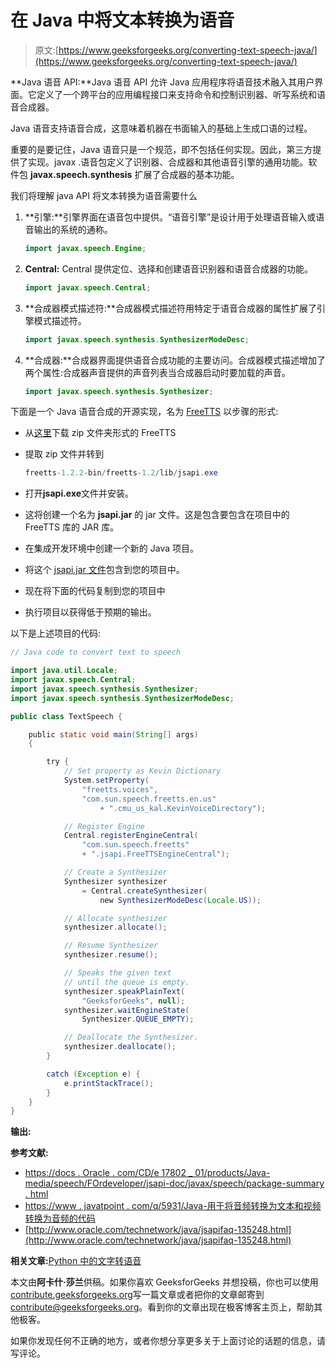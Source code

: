 # 在 Java 中将文本转换为语音

> 原文:[https://www.geeksforgeeks.org/converting-text-speech-java/](https://www.geeksforgeeks.org/converting-text-speech-java/)

**Java 语音 API:**Java 语音 API 允许 Java 应用程序将语音技术融入其用户界面。它定义了一个跨平台的应用编程接口来支持命令和控制识别器、听写系统和语音合成器。

Java 语音支持语音合成，这意味着机器在书面输入的基础上生成口语的过程。

重要的是要记住，Java 语音只是一个规范，即不包括任何实现。因此，第三方提供了实现。javax .语音包定义了识别器、合成器和其他语音引擎的通用功能。软件包 **javax.speech.synthesis** 扩展了合成器的基本功能。

我们将理解 java API 将文本转换为语音需要什么

1.  **引擎:**引擎界面在语音包中提供。“语音引擎”是设计用于处理语音输入或语音输出的系统的通称。

    ```java
    import javax.speech.Engine;
    ```

2.  **Central:** Central 提供定位、选择和创建语音识别器和语音合成器的功能。

    ```java
    import javax.speech.Central;
    ```

3.  **合成器模式描述符:**合成器模式描述符用特定于语音合成器的属性扩展了引擎模式描述符。

    ```java
    import javax.speech.synthesis.SynthesizerModeDesc;
    ```

4.  **合成器:**合成器界面提供语音合成功能的主要访问。合成器模式描述增加了两个属性:合成器声音提供的声音列表当合成器启动时要加载的声音。

    ```java
    import javax.speech.synthesis.Synthesizer;
    ```

下面是一个 Java 语音合成的开源实现，名为 [FreeTTS](https://freetts.sourceforge.io/docs/index.php) 以步骤的形式:

*   从[这里](http://sourceforge.net/project/showfiles.php?group_id=42080)下载 zip 文件夹形式的 FreeTTS
*   提取 zip 文件并转到

    ```java
    freetts-1.2.2-bin/freetts-1.2/lib/jsapi.exe
    ```

*   打开**jsapi.exe**文件并安装。
*   这将创建一个名为 **jsapi.jar** 的 jar 文件。这是包含要包含在项目中的 FreeTTS 库的 JAR 库。
*   在集成开发环境中创建一个新的 Java 项目。
*   将这个 [jsapi.jar 文件](https://www.geeksforgeeks.org/jar-files-java/)包含到您的项目中。
*   现在将下面的代码复制到您的项目中
*   执行项目以获得低于预期的输出。

以下是上述项目的代码:

```java
// Java code to convert text to speech

import java.util.Locale;
import javax.speech.Central;
import javax.speech.synthesis.Synthesizer;
import javax.speech.synthesis.SynthesizerModeDesc;

public class TextSpeech {

    public static void main(String[] args)
    {

        try {
            // Set property as Kevin Dictionary
            System.setProperty(
                "freetts.voices",
                "com.sun.speech.freetts.en.us"
                    + ".cmu_us_kal.KevinVoiceDirectory");

            // Register Engine
            Central.registerEngineCentral(
                "com.sun.speech.freetts"
                + ".jsapi.FreeTTSEngineCentral");

            // Create a Synthesizer
            Synthesizer synthesizer
                = Central.createSynthesizer(
                    new SynthesizerModeDesc(Locale.US));

            // Allocate synthesizer
            synthesizer.allocate();

            // Resume Synthesizer
            synthesizer.resume();

            // Speaks the given text
            // until the queue is empty.
            synthesizer.speakPlainText(
                "GeeksforGeeks", null);
            synthesizer.waitEngineState(
                Synthesizer.QUEUE_EMPTY);

            // Deallocate the Synthesizer.
            synthesizer.deallocate();
        }

        catch (Exception e) {
            e.printStackTrace();
        }
    }
}
```

**输出:**

**参考文献:**

*   [https://docs . Oracle . com/CD/e 17802 _ 01/products/Java-media/speech/FOrdeveloper/jsapi-doc/javax/speech/package-summary . html](https://docs.oracle.com/cd/E17802_01/products/products/java-media/speech/forDevelopers/jsapi-doc/javax/speech/package-summary.html)
*   [https://www . javatpoint . com/q/5931/Java-用于将音频转换为文本和视频转换为音频的代码](https://www.javatpoint.com/q/5931/java-code-for-converting-audio-to-text-and-video-to-audio)
*   [http://www.oracle.com/technetwork/java/jsapifaq-135248.html](http://www.oracle.com/technetwork/java/jsapifaq-135248.html)

**相关文章:**[Python 中的文字转语音](https://www.geeksforgeeks.org/convert-text-speech-python/)

本文由**阿卡什·莎兰**供稿。如果你喜欢 GeeksforGeeks 并想投稿，你也可以使用[contribute.geeksforgeeks.org](http://www.contribute.geeksforgeeks.org)写一篇文章或者把你的文章邮寄到 contribute@geeksforgeeks.org。看到你的文章出现在极客博客主页上，帮助其他极客。

如果你发现任何不正确的地方，或者你想分享更多关于上面讨论的话题的信息，请写评论。